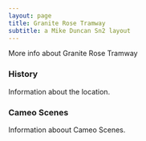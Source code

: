 ```yaml
---
layout: page
title: Granite Rose Tramway
subtitle: a Mike Duncan Sn2 layout
---
```


More info about Granite Rose Tramway

### History

Information about the location.

### Cameo Scenes

Information aboout Cameo Scenes.
